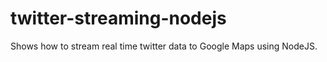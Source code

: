 twitter-streaming-nodejs
========================

Shows how to stream real time twitter data to Google Maps using NodeJS.
